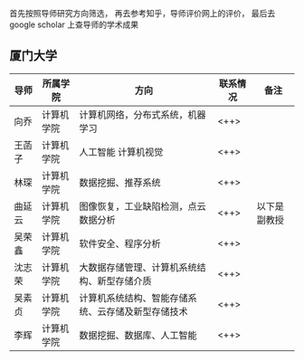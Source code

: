 首先按照导师研究方向筛选，
再去参考知乎，导师评价网上的评价，
最后去 google scholar 上查导师的学术成果

## 厦门大学

| 导师     | 所属学院   | 方向                                               | 联系情况   | 备注         |
| -------- | ---------- | ------                                             | ---------- | ----         |
| 向乔     | 计算机学院 | 计算机网络，分布式系统，机器学习                   | <++>       |              |
| 王菡子   | 计算机学院 | 人工智能 计算机视觉                                | <++>       |              |
| 林琛     | 计算机学院 | 数据挖掘、推荐系统                                 | <++>       |              |
| 曲延云   | 计算机学院 | 图像恢复，工业缺陷检测，点云数据分析               | <++>       | 以下是副教授 |
| 吴荣鑫   | 计算机学院 | 软件安全、程序分析                                 | <++>       |  |
| 沈志荣   | 计算机学院 | 大数据存储管理、计算机系统结构、新型存储介质       | <++>       |              |
| 吴素贞   | 计算机学院 | 计算机系统结构、智能存储系统、云存储及新型存储技术 | <++>       |              |
| 李辉     | 计算机学院 | 数据挖掘、数据库、人工智能                         | <++>       |              |

